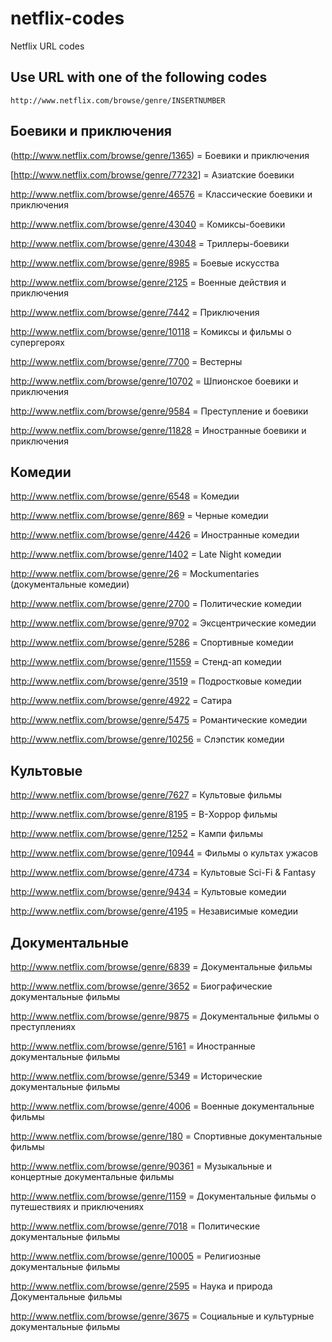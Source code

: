 # netflix-codes

Netflix URL codes

## Use URL with one of the following codes

`http://www.netflix.com/browse/genre/INSERTNUMBER`

## Боевики и приключения

(http://www.netflix.com/browse/genre/1365) = Боевики и приключения

[http://www.netflix.com/browse/genre/77232] = Азиатские боевики

http://www.netflix.com/browse/genre/46576 = Классические боевики и приключения

http://www.netflix.com/browse/genre/43040 = Комиксы-боевики

http://www.netflix.com/browse/genre/43048 = Триллеры-боевики

http://www.netflix.com/browse/genre/8985 = Боевые искусства

http://www.netflix.com/browse/genre/2125 = Военные действия и приключения

http://www.netflix.com/browse/genre/7442 = Приключения

http://www.netflix.com/browse/genre/10118 = Комиксы и фильмы о супергероях

http://www.netflix.com/browse/genre/7700 = Вестерны

http://www.netflix.com/browse/genre/10702 = Шпионское боевики и приключения

http://www.netflix.com/browse/genre/9584 = Преступление и боевики

http://www.netflix.com/browse/genre/11828 = Иностранные боевики и приключения

## Комедии

http://www.netflix.com/browse/genre/6548 = Комедии

http://www.netflix.com/browse/genre/869 = Черные комедии

http://www.netflix.com/browse/genre/4426 = Иностранные комедии

http://www.netflix.com/browse/genre/1402 = Late Night комедии

http://www.netflix.com/browse/genre/26 = Mockumentaries (документальные комедии)

http://www.netflix.com/browse/genre/2700 = Политические комедии

http://www.netflix.com/browse/genre/9702 = Эксцентрические комедии

http://www.netflix.com/browse/genre/5286 = Спортивные комедии

http://www.netflix.com/browse/genre/11559 = Стенд-ап комедии

http://www.netflix.com/browse/genre/3519 = Подростковые комедии

http://www.netflix.com/browse/genre/4922 = Сатира

http://www.netflix.com/browse/genre/5475 = Романтические комедии

http://www.netflix.com/browse/genre/10256 = Слэпстик комедии

## Культовые

http://www.netflix.com/browse/genre/7627 = Культовые фильмы

http://www.netflix.com/browse/genre/8195 = B-Хоррор фильмы

http://www.netflix.com/browse/genre/1252 = Кампи фильмы

http://www.netflix.com/browse/genre/10944 = Фильмы о культах ужасов

http://www.netflix.com/browse/genre/4734 = Культовые Sci-Fi & Fantasy

http://www.netflix.com/browse/genre/9434 = Культовые комедии

http://www.netflix.com/browse/genre/4195 = Независимые комедии

## Документальные

http://www.netflix.com/browse/genre/6839 = Документальные фильмы

http://www.netflix.com/browse/genre/3652 = Биографические документальные фильмы

http://www.netflix.com/browse/genre/9875 = Документальные фильмы о преступлениях

http://www.netflix.com/browse/genre/5161 = Иностранные документальные фильмы

http://www.netflix.com/browse/genre/5349 = Исторические документальные фильмы

http://www.netflix.com/browse/genre/4006 = Военные документальные фильмы

http://www.netflix.com/browse/genre/180 = Спортивные документальные фильмы

http://www.netflix.com/browse/genre/90361 = Музыкальные и концертные документальные фильмы

http://www.netflix.com/browse/genre/1159 = Документальные фильмы о путешествиях и приключениях

http://www.netflix.com/browse/genre/7018 = Политические документальные фильмы

http://www.netflix.com/browse/genre/10005 = Религиозные документальные фильмы

http://www.netflix.com/browse/genre/2595 = Наука и природа Документальные фильмы

http://www.netflix.com/browse/genre/3675 = Социальные и культурные документальные фильмы